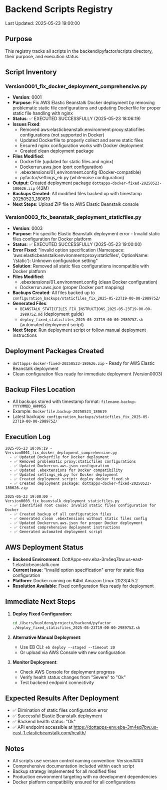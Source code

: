 # Backend Scripts Registry
Last Updated: 2025-05-23 19:00:00

## Purpose
This registry tracks all scripts in the backend/pyfactor/scripts directory, their purpose, and execution status.

## Script Inventory

### Version0001_fix_docker_deployment_comprehensive.py
- **Version**: 0001
- **Purpose**: Fix AWS Elastic Beanstalk Docker deployment by removing problematic static file configurations and updating Dockerfile for proper static file handling with nginx
- **Status**: ✅ EXECUTED SUCCESSFULLY (2025-05-23 18:06:19)
- **Issues Fixed**:
  - Removed aws:elasticbeanstalk:environment:proxy:staticfiles configurations (not supported in Docker)
  - Updated Dockerfile to properly collect and serve static files
  - Ensured nginx configuration works with Docker deployment
  - Created clean deployment package
- **Files Modified**:
  - Dockerfile (updated for static files and nginx)
  - Dockerrun.aws.json (port configuration)
  - .ebextensions/01_environment.config (Docker-compatible)
  - pyfactor/settings_eb.py (whitenoise configuration)
- **Output**: Created deployment package `dottapps-docker-fixed-20250523-180626.zip` (42M)
- **Backups Created**: All modified files backed up with timestamp 20250523_180619
- **Next Steps**: Upload ZIP file to AWS Elastic Beanstalk console

### Version0003_fix_beanstalk_deployment_staticfiles.py
- **Version**: 0003
- **Purpose**: Fix specific Elastic Beanstalk deployment error - Invalid static files configuration for Docker platform
- **Status**: ✅ EXECUTED SUCCESSFULLY (2025-05-23 19:00:00)
- **Error Fixed**: "Invalid option specification (Namespace: 'aws:elasticbeanstalk:environment:proxy:staticfiles', OptionName: '/static'): Unknown configuration setting"
- **Solution**: Removed all static files configurations incompatible with Docker platform
- **Files Modified**:
  - .ebextensions/01_environment.config (clean Docker configuration)
  - Dockerrun.aws.json (proper Docker port mapping)
- **Backups Created**: All files backed up to `configuration_backups/staticfiles_fix_2025-05-23T19-00-00-298975Z/`
- **Generated Files**:
  - `BEANSTALK_STATICFILES_FIX_INSTRUCTIONS_2025-05-23T19-00-00-298975Z.md` (deployment guide)
  - `deploy_fixed_staticfiles_2025-05-23T19-00-00-298975Z.sh` (automated deployment script)
- **Next Steps**: Run deployment script or follow manual deployment instructions

## Deployment Packages Created
- `dottapps-docker-fixed-20250523-180626.zip` - Ready for AWS Elastic Beanstalk deployment
- Clean configuration files ready for immediate deployment (Version0003)

## Backup Files Location
- All backups stored with timestamp format: `filename.backup-YYYYMMDD_HHMMSS`
- Example: `Dockerfile.backup-20250523_180619`
- Latest backups: `configuration_backups/staticfiles_fix_2025-05-23T19-00-00-298975Z/`

## Execution Log
```
2025-05-23 18:06:19 - Version0001_fix_docker_deployment_comprehensive.py
  - ✅ Updated Dockerfile for Docker deployment
  - ✅ Removed problematic proxy:staticfiles configurations  
  - ✅ Updated Dockerrun.aws.json configuration
  - ✅ Updated .ebextensions for Docker compatibility
  - ✅ Updated settings_eb.py for Docker deployment
  - ✅ Created deployment script: deploy_docker_fixed.sh
  - ✅ Created deployment package: dottapps-docker-fixed-20250523-180626.zip

2025-05-23 19:00:00 - Version0003_fix_beanstalk_deployment_staticfiles.py
  - ✅ Identified root cause: Invalid static files configuration for Docker
  - ✅ Created backup of all configuration files
  - ✅ Generated clean .ebextensions without static files config
  - ✅ Updated Dockerrun.aws.json for proper Docker deployment
  - ✅ Created comprehensive deployment instructions
  - ✅ Generated automated deployment script
```

## AWS Deployment Status
- **Backend Environment**: DottApps-env.eba-3m4eq7bw.us-east-1.elasticbeanstalk.com
- **Current Issue**: "Invalid option specification" error for static files configuration
- **Platform**: Docker running on 64bit Amazon Linux 2023/4.5.2
- **Resolution Available**: Fixed configuration files ready for deployment

## Immediate Next Steps
1. **Deploy Fixed Configuration**:
   ```bash
   cd /Users/kuoldeng/projectx/backend/pyfactor
   ./deploy_fixed_staticfiles_2025-05-23T19-00-00-298975Z.sh
   ```

2. **Alternative Manual Deployment**:
   - Use EB CLI: `eb deploy --staged --timeout 20`
   - Or upload via AWS Console with new configuration

3. **Monitor Deployment**:
   - Check AWS Console for deployment progress
   - Verify health status changes from "Severe" to "Ok"
   - Test backend endpoint connectivity

## Expected Results After Deployment
- ✅ Elimination of static files configuration error
- ✅ Successful Elastic Beanstalk deployment
- ✅ Backend health status: "Ok"
- ✅ API endpoint accessible at https://dottapps-env.eba-3m4eq7bw.us-east-1.elasticbeanstalk.com/health/

## Notes
- All scripts use version control naming convention: Version####_<description>_<target>
- Comprehensive documentation included within each script
- Backup strategy implemented for all modified files
- Production environment targeting with no development dependencies
- Docker platform compatibility ensured for all configurations
